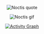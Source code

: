 <div align="center">
  
  <p>
    <img
      src="https://readme-typing-svg.herokuapp.com?font=Fira+Code&pause=1000&color=B6B6B6&multiline=false&width=435&lines=Above+all%2C+I'm+just+a+man."
      alt="Noctis quote"
    >
  </p>

  <p>
    <img src="https://media1.tenor.com/m/AO7vsS-hWAYAAAAC/noctis-lucis-caelum-noctis.gif" alt="Noctis gif" />
  </p>
  
  <p>
    <a href="https://github.com/Gioh/github-readme-activity-graph">
      <img src="https://github-readme-activity-graph.vercel.app/graph?username=ThiagoGregorutti&theme=high-contrast" alt="Activity Graph" />
    </a>
  </p>

</div>
